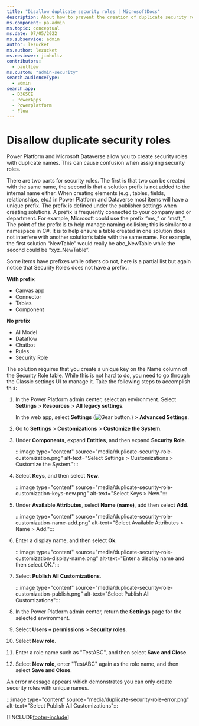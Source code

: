 ```yaml
---
title: "Disallow duplicate security roles | MicrosoftDocs"
description: About how to prevent the creation of duplicate security roles.
ms.component: pa-admin
ms.topic: conceptual
ms.date: 07/05/2022
ms.subservice: admin
author: lezucket
ms.author: lezucket
ms.reviewer: jimholtz
contributors:
  - paulliew
ms.custom: "admin-security"
search.audienceType: 
  - admin
search.app:
  - D365CE
  - PowerApps
  - Powerplatform
  - Flow
---
```


<!-- This topic was created at the request of Lee but appears to be unneeded. I'm leaving this in the folder for now but likely can delete after a while -->

# Disallow duplicate security roles

Power Platform and Microsoft Dataverse allow you to create security roles with duplicate names. This can cause confusion when assigning security roles.

There are two parts for security roles. The first is that two can be created with the same name, the second is that a solution prefix is not added to the internal name either. When creating elements (e.g., tables, fields, relationships, etc.) in Power Platform and Dataverse most items will have a unique prefix. The prefix is defined under the publisher settings when creating solutions. A prefix is frequently connected to your company and or department. For example, Microsoft could use the prefix “ms_” or “msft_”. The point of the prefix is to help manage naming collision; this is similar to a namespace in C#. It is to help ensure a table created in one solution does not interfere with another solution’s table with the same name. For example, the first solution “NewTable” would really be abc_NewTable while the second could be “xyz_NewTable”. 

Some items have prefixes while others do not, here is a partial list but again notice that Security Role’s does not have a prefix.: 

**With prefix**
- Canvas app 
- Connector 
- Tables 
- Component 

**No prefix** 
- AI Model 
- Dataflow 
- Chatbot 
- Rules 
- Security Role 

The solution requires that you create a unique key on the Name column of the Security Role table. While this is not hard to do, you need to go through the Classic settings UI to manage it. Take the following steps to accomplish this: 

1.	In the Power Platform admin center, select an environment. Select **Settings** > **Resources** > **All legacy settings**.

    In the web app, select **Settings** (![Gear button.](media/selection-rule-gear.png "Gear button")) > **Advanced Settings**.
   
2. Go to **Settings** > **Customizations** > **Customize the System**.

3. Under **Components**, expand **Entities**, and then expand **Security Role**.

   :::image type="content" source="media/duplicate-security-role-customization.png" alt-text="Select Settings > Customizations > Customize the System.":::

4. Select **Keys**, and then select **New**.

   :::image type="content" source="media/duplicate-security-role-customization-keys-new.png" alt-text="Select Keys > New.":::

5. Under **Available Attributes**, select **Name (name)**, add then select **Add**.

   :::image type="content" source="media/duplicate-security-role-customization-name-add.png" alt-text="Select Available Attributes > Name > Add.":::

6. Enter a display name, and then select **Ok**.

   :::image type="content" source="media/duplicate-security-role-customization-display-name.png" alt-text="Enter a display name and then select OK.":::

7. Select **Publish All Customizations**.

   :::image type="content" source="media/duplicate-security-role-customization-publish.png" alt-text="Select Publish All Customizations":::

8. In the Power Platform admin center, return the **Settings** page for the selected environment.

9. Select **Users + permissions** > **Security roles**.

10. Select **New role**.

11. Enter a role name such as "TestABC", and then select **Save and Close**.

12. Select **New role**, enter "TestABC" again as the role name, and then select **Save and Close**.

An error message appears which demonstrates you can only create security roles with unique names.  

:::image type="content" source="media/duplicate-security-role-error.png" alt-text="Select Publish All Customizations":::





[!INCLUDE[footer-include](../includes/footer-banner.md)]
